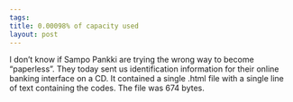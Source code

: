 ```yaml
--- 
tags: 
title: 0.00098% of capacity used
layout: post
---
```

<p>I don&#8217;t know if Sampo Pankki are trying the wrong way to become &#8220;paperless&#8221;. They today sent us identification information for their online banking interface on a CD. It contained a single .html file with a single line of text containing the codes. The file was 674 bytes.</p>
